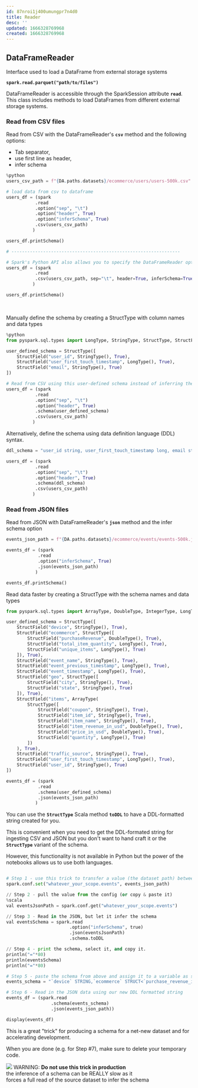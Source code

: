 ```yaml
---
id: 87nroi1j400umungpr7n4d0
title: Reader
desc: ''
updated: 1666328769968
created: 1666328769968
---
```

## DataFrameReader
Interface used to load a DataFrame from external storage systems

**`spark.read.parquet("path/to/files")`**

DataFrameReader is accessible through the SparkSession attribute **`read`**. This class includes methods to load DataFrames from different external storage systems.

### Read from CSV files
Read from CSV with the DataFrameReader's **`csv`** method and the following options:

- Tab separator, 
- use first line as header, 
- infer schema

```python
%python
users_csv_path = f"{DA.paths.datasets}/ecommerce/users/users-500k.csv"

# load data from csv to dataframe
users_df = (spark
           .read
           .option("sep", "\t")
           .option("header", True)
           .option("inferSchema", True)
           .csv(users_csv_path)
          )

users_df.printSchema()

# ----------------------------------------------------------------

# Spark's Python API also allows you to specify the DataFrameReader options as parameters to the csv method
users_df = (spark
           .read
           .csv(users_csv_path, sep="\t", header=True, inferSchema=True)
          )

users_df.printSchema()
```
<br>

Manually define the schema by creating a StructType with column names and data types

```python
%python
from pyspark.sql.types import LongType, StringType, StructType, StructField

user_defined_schema = StructType([
    StructField("user_id", StringType(), True),
    StructField("user_first_touch_timestamp", LongType(), True),
    StructField("email", StringType(), True)
])

# Read from CSV using this user-defined schema instead of inferring the schema
users_df = (spark
           .read
           .option("sep", "\t")
           .option("header", True)
           .schema(user_defined_schema)
           .csv(users_csv_path)
          )
```

Alternatively, define the schema using data definition language (DDL) syntax.
```python
ddl_schema = "user_id string, user_first_touch_timestamp long, email string"

users_df = (spark
           .read
           .option("sep", "\t")
           .option("header", True)
           .schema(ddl_schema)
           .csv(users_csv_path)
          )
```

### Read from JSON files

Read from JSON with DataFrameReader's **`json`** method and the infer schema option

```python
events_json_path = f"{DA.paths.datasets}/ecommerce/events/events-500k.json"

events_df = (spark
            .read
            .option("inferSchema", True)
            .json(events_json_path)
           )

events_df.printSchema()
```

Read data faster by creating a StructType with the schema names and data types
```python
from pyspark.sql.types import ArrayType, DoubleType, IntegerType, LongType, StringType, StructType, StructField

user_defined_schema = StructType([
    StructField("device", StringType(), True),
    StructField("ecommerce", StructType([
        StructField("purchaseRevenue", DoubleType(), True),
        StructField("total_item_quantity", LongType(), True),
        StructField("unique_items", LongType(), True)
    ]), True),
    StructField("event_name", StringType(), True),
    StructField("event_previous_timestamp", LongType(), True),
    StructField("event_timestamp", LongType(), True),
    StructField("geo", StructType([
        StructField("city", StringType(), True),
        StructField("state", StringType(), True)
    ]), True),
    StructField("items", ArrayType(
        StructType([
            StructField("coupon", StringType(), True),
            StructField("item_id", StringType(), True),
            StructField("item_name", StringType(), True),
            StructField("item_revenue_in_usd", DoubleType(), True),
            StructField("price_in_usd", DoubleType(), True),
            StructField("quantity", LongType(), True)
        ])
    ), True),
    StructField("traffic_source", StringType(), True),
    StructField("user_first_touch_timestamp", LongType(), True),
    StructField("user_id", StringType(), True)
])

events_df = (spark
            .read
            .schema(user_defined_schema)
            .json(events_json_path)
           )
```

You can use the **`StructType`** Scala method **`toDDL`** to have a DDL-formatted string created for you.

This is convenient when you need to get the DDL-formated string for ingesting CSV and JSON but you don't want to hand craft it or the **`StructType`** variant of the schema.

However, this functionality is not available in Python but the power of the notebooks allows us to use both languages.

```python

# Step 1 - use this trick to transfer a value (the dataset path) between Python and Scala using the shared spark-config
spark.conf.set("whatever_your_scope.events", events_json_path)

// Step 2 - pull the value from the config (or copy & paste it)
%scala
val eventsJsonPath = spark.conf.get("whatever_your_scope.events")

// Step 3 - Read in the JSON, but let it infer the schema
val eventsSchema = spark.read
                        .option("inferSchema", true)
                        .json(eventsJsonPath)
                        .schema.toDDL

// Step 4 - print the schema, select it, and copy it.
println("="*80)
println(eventsSchema)
println("="*80)

# Step 5 - paste the schema from above and assign it to a variable as seen here
events_schema = "`device` STRING,`ecommerce` STRUCT<`purchase_revenue_in_usd`: DOUBLE, `total_item_quantity`: BIGINT, `unique_items`: BIGINT>,`event_name` STRING,`event_previous_timestamp` BIGINT,`event_timestamp` BIGINT,`geo` STRUCT<`city`: STRING, `state`: STRING>,`items` ARRAY<STRUCT<`coupon`: STRING, `item_id`: STRING, `item_name`: STRING, `item_revenue_in_usd`: DOUBLE, `price_in_usd`: DOUBLE, `quantity`: BIGINT>>,`traffic_source` STRING,`user_first_touch_timestamp` BIGINT,`user_id` STRING"

# Step 6 - Read in the JSON data using our new DDL formatted string
events_df = (spark.read
                 .schema(events_schema)
                 .json(events_json_path))

display(events_df)
```

This is a great "trick" for producing a schema for a net-new dataset and for accelerating development.

When you are done (e.g. for Step #7), make sure to delete your temporary code.

<img src="https://files.training.databricks.com/images/icon_warn_32.png"> WARNING: **Do not use this trick in production**</br>
the inference of a schema can be REALLY slow as it<br/>
forces a full read of the source dataset to infer the schema